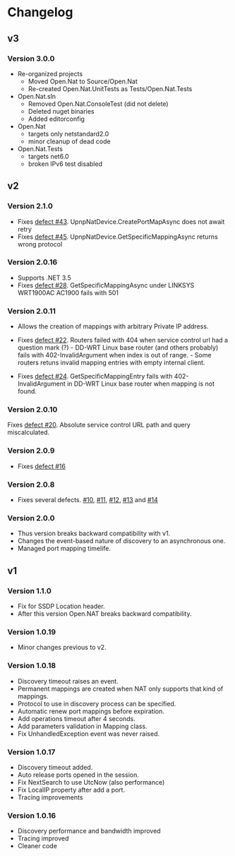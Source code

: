# Changelog

## v3
### Version 3.0.0
* Re-organized projects
  * Moved Open.Nat to Source/Open.Nat
  * Re-created Open.Nat.UnitTests as Tests/Open.Nat.Tests
* Open.Nat.sln
  * Removed Open.Nat.ConsoleTest (did not delete)
  * Deleted nuget binaries
  * Added editorconfig
* Open.Nat
  * targets only netstandard2.0
  * minor cleanup of dead code
* Open.Nat.Tests
  * targets net6.0
  * broken IPv6 test disabled

## v2

### Version 2.1.0
* Fixes [defect #43](https://github.com/lontivero/Open.NAT/issues/43).
UpnpNatDevice.CreatePortMapAsync does not await retry
* Fixes [defect #45](https://github.com/lontivero/Open.NAT/issues/45).
UpnpNatDevice.GetSpecificMappingAsync returns wrong protocol

### Version 2.0.16
* Supports .NET 3.5
* Fixes [defect #28](https://github.com/lontivero/Open.NAT/issues/28).
GetSpecificMappingAsync under LINKSYS WRT1900AC AC1900 fails with 501

### Version 2.0.11
* Allows the creation of mappings with arbitrary Private IP address.
* Fixes [defect #22](https://github.com/lontivero/Open.NAT/issues/22).
Routers failed with 404 when service control url had a question mark (?) - DD-WRT Linux base router (and others probably) fails with
402-InvalidArgument when index is out of range. - Some routers retuns invalid mapping entries with empty internal client.

* Fixes [defect #24](https://github.com/lontivero/Open.NAT/issues/24).
GetSpecificMappingEntry fails with
402-InvalidArgument in DD-WRT Linux base router when mapping is not found.

### Version 2.0.10
Fixes [defect #20](https://github.com/lontivero/Open.NAT/issues/20). Absolute service control URL path and query miscalculated.

### Version 2.0.9
* Fixes [defect #16](https://github.com/lontivero/Open.NAT/issues/16)

### Version 2.0.8
* Fixes several defects. [#10](https://github.com/lontivero/Open.NAT/issues/10),
[#11](https://github.com/lontivero/Open.NAT/issues/11), [#12](https://github.com/lontivero/Open.NAT/issues/12),
[#13](https://github.com/lontivero/Open.NAT/issues/13) and [#14](https://github.com/lontivero/Open.NAT/issues/12)

### Version 2.0.0
* Thus version breaks backward compatibility with v1.
* Changes the event-based nature of discovery to an asynchronous one.
* Managed port mapping timelife.

## v1

### Version 1.1.0
* Fix for SSDP Location header.
* After this version Open.NAT breaks backward compatibility.

### Version 1.0.19
* Minor changes previous to v2.

### Version 1.0.18
* Discovery timeout raises an event.
* Permanent mappings are created when NAT only supports that kind of mappings.
* Protocol to use in discovery process can be specified.
* Automatic renew port mappings before expiration.
* Add operations timeout after 4 seconds.
* Add parameters validation in Mapping class.
* Fix UnhandledException event was never raised.

### Version 1.0.17
*  Discovery timeout added.
*  Auto release ports opened in the session.
*  Fix NextSearch to use UtcNow (also performance)
*  Fix LocalIP property after add a port.
*  Tracing improvements

### Version 1.0.16
*  Discovery performance and bandwidth improved
*  Tracing improved
*  Cleaner code
